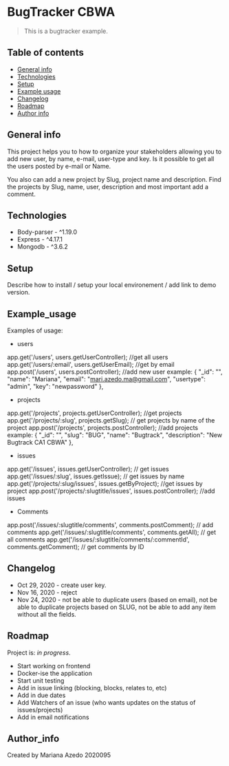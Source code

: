 # BugTracker CBWA

> This is a bugtracker example.

## Table of contents

- [General info](#general-info)
- [Technologies](#technologies)
- [Setup](#setup)
- [Example usage](#Example_usage)
- [Changelog](#Changelog)
- [Roadmap](#Roadmap)
- [Author info](#Author_info)

## General info

This project helps you to how to organize your stakeholders allowing you to add new user, by name, e-mail, user-type and key. Is it possible to get all the users posted by e-mail or Name.

You also can add a new project by Slug, project name and description. Find the projects by Slug, name, user, description and most important add a comment.

## Technologies

- Body-parser - ^1.19.0
- Express - ^4.17.1
- Mongodb - ^3.6.2

## Setup

Describe how to install / setup your local environement / add link to demo version.

## Example_usage

Examples of usage:

- users

app.get('/users', users.getUserController); //get all users
app.get('/users/:email', users.getUserEmail); //get by email
app.post('/users', users.postController); //add new user
example:
{
"\_id": "",
"name": "Mariana",
"email": "mari.azedo.ma@gmail.com",
"usertype": "admin",
"key": "newpassword"
},

- projects

app.get('/projects', projects.getUserController); //get projects
app.get('/projects/:slug', projects.getSlug); // get projects by name of the project
app.post('/projects', projects.postController); //add projects
example:
{
"\_id": "",
"slug": "BUG",
"name": "Bugtrack",
"description": "New Bugtrack CA1 CBWA"
},

- issues

app.get('/issues', issues.getUserController); // get issues
app.get('/issues/:slug', issues.getIssue); // get issues by name
app.get('/projects/:slug/issues', issues.getByProject); //get issues by project
app.post('/projects/:slugtitle/issues', issues.postController); //add issues

- Comments

app.post('/issues/:slugtitle/comments', comments.postComment); // add comments
app.get('/issues/:slugtitle/comments', comments.getAll); // get all comments
app.get('/issues/:slugtitle/comments/:commentId', comments.getComment); // get comments by ID

## Changelog

- Oct 29, 2020 - create user key.
- Nov 16, 2020 - reject
- Nov 24, 2020 - not be able to duplicate users (based on email),
  not be able to duplicate projects based on SLUG, not be able to add any item without all the fields.

## Roadmap

Project is: _in progress_.

- Start working on frontend
- Docker-ise the application
- Start unit testing
- Add in issue linking (blocking, blocks, relates to, etc)
- Add in due dates
- Add Watchers of an issue (who wants updates on the status of issues/projects)
- Add in email notifications

## Author_info

Created by Mariana Azedo 2020095
